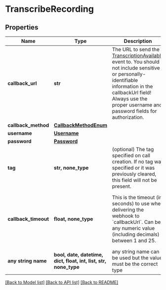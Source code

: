 # TranscribeRecording


## Properties
Name | Type | Description | Notes
------------ | ------------- | ------------- | -------------
**callback_url** | **str** | The URL to send the [TranscriptionAvailable](/docs/voice/webhooks/transcriptionAvailable) event to. You should not include sensitive or personally-identifiable information in the callbackUrl field! Always use the proper username and password fields for authorization. | [optional] 
**callback_method** | [**CallbackMethodEnum**](CallbackMethodEnum.md) |  | [optional] 
**username** | [**Username**](Username.md) |  | [optional] 
**password** | [**Password**](Password.md) |  | [optional] 
**tag** | **str, none_type** | (optional) The tag specified on call creation. If no tag was specified or it was previously cleared, this field will not be present. | [optional] 
**callback_timeout** | **float, none_type** | This is the timeout (in seconds) to use when delivering the webhook to &#x60;callbackUrl&#x60;. Can be any numeric value (including decimals) between 1 and 25. | [optional]  if omitted the server will use the default value of 15
**any string name** | **bool, date, datetime, dict, float, int, list, str, none_type** | any string name can be used but the value must be the correct type | [optional]

[[Back to Model list]](../README.md#documentation-for-models) [[Back to API list]](../README.md#documentation-for-api-endpoints) [[Back to README]](../README.md)


